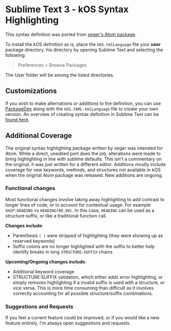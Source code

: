 # Sublime Text 3 - kOS Syntax Highlighting

This syntax definition was ported from [xeger's Atom package](https://github.com/KSP-KOS/EditorTools/tree/develop/Atom).  

To install the kOS definition as is, place the `kOS.tmlLanguage` file your **user** package directory.  his directory by opening Sublime Text and selecting the following:

> Preferences > Browse Packages

The User folder will be among the listed directories.


## Customizations

If you wish to make alternations or additions to the definition, you can use [PackageDev](https://github.com/SublimeText/PackageDev) along with the `kOS.YAML-tmlLanguage` file to create your own version.  An overview of creating syntax definition in Sublime Text can be [found here](http://docs.sublimetext.info/en/latest/extensibility/syntaxdefs.html).


## Additional Coverage

The original syntax highlighting package written by xeger was intended for Atom.  While a direct, unedited port does the job, alterations were made to bring highlighting in line with sublime defaults.  This isn't a commentary on the original, it was just written for a different editor. Additions mostly include coverage for new keywords, methods, and structures not available in kOS when the original Atom package was released.  New additions are ongoing.



### Functional changes

Most functional changes involve taking away highlighting to add contrast to longer lines of code, or to account for contextual usage.  For example `SHIP:HEADING` vs `HEADING(90,90)`.  In this case, `HEADING` can be used as a structure suffix, or like a traditional function call.    

**Changes include**:

  - Parenthesis `( )` were stripped of highlighting (they were showing up as reserved keywords)
  - Suffix colons are no longer highlighted with the suffix to better help identify breaks in long `STRUCTURE:SUFFIX` chains


**Upcoming/Ongoing changes include**:

  - Additional keyword coverage
  - STRUCTURE:SUFFIX validation, which either adds error highlighting, or  simply removes highlighting if a invalid suffix is used with a    structure, or vice versa.  This is more time consuming than difficult as it involves correctly accounting for all possible structure/suffix combinations.  


### Suggestions and Requests

If you feel a current feature could be improved, or if you would like a new feature entirely, I'm always open suggestions and requests. 
